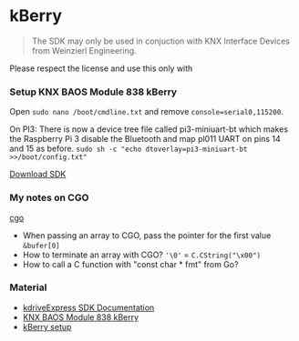 # kBerry

> The SDK may only be used in conjuction with KNX Interface Devices from Weinzierl Engineering.

Please respect the license and use this only with 


### Setup KNX BAOS Module 838 kBerry
Open `sudo nano /boot/cmdline.txt` and remove `console=serial0,115200`.

On PI3: There is now a device tree file called pi3-miniuart-bt which makes the Raspberry Pi 3 disable the Bluetooth and map pl011 UART on pins 14 and 15 as before.
`sudo sh -c "echo dtoverlay=pi3-miniuart-bt >>/boot/config.txt"`

[Download SDK](http://www.weinzierl.de/images/download/software_tools/WzSDK/kdrive/kdriveExpress-16.1.0-raspbian.tar.gz)

### My notes on CGO
[cgo](https://github.com/golang/go/wiki/cgo)
* When passing an array to CGO, pass the pointer for the first value `&bufer[0]`
* How to terminate an array with CGO? `'\0'` = `C.CString("\x00")`
* How to call a C function with "const char * fmt" from Go?

### Material
* [kdriveExpress SDK Documentation](http://www.weinzierl.de/doxygen/kdrive/kdriveExpress-16.1.0/c/index.html)
* [KNX BAOS Module 838 kBerry](http://www.weinzierl.de/index.php/en/all-knx/knx-module-en/knx-baos-module-838-en)
* [kBerry setup](https://github.com/weinzierl-engineering/baos/blob/561ef2a1c3b92d577f16d059bc07a2fd56fe0b72/docs/Raspbian.adoc#kberry)

